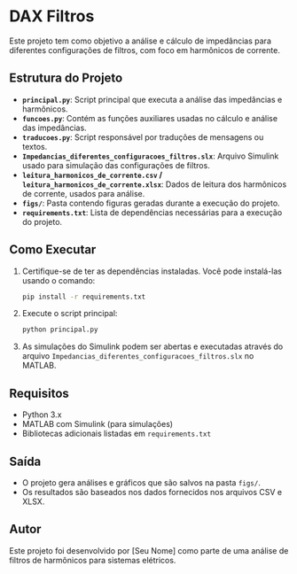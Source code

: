 
# DAX Filtros

Este projeto tem como objetivo a análise e cálculo de impedâncias para diferentes configurações de filtros, com foco em harmônicos de corrente.

## Estrutura do Projeto

- **`principal.py`**: Script principal que executa a análise das impedâncias e harmônicos.
- **`funcoes.py`**: Contém as funções auxiliares usadas no cálculo e análise das impedâncias.
- **`traducoes.py`**: Script responsável por traduções de mensagens ou textos.
- **`Impedancias_diferentes_configuracoes_filtros.slx`**: Arquivo Simulink usado para simulação das configurações de filtros.
- **`leitura_harmonicos_de_corrente.csv` / `leitura_harmonicos_de_corrente.xlsx`**: Dados de leitura dos harmônicos de corrente, usados para análise.
- **`figs/`**: Pasta contendo figuras geradas durante a execução do projeto.
- **`requirements.txt`**: Lista de dependências necessárias para a execução do projeto.

## Como Executar

1. Certifique-se de ter as dependências instaladas. Você pode instalá-las usando o comando:

   ```bash
   pip install -r requirements.txt
   ```

2. Execute o script principal:

   ```bash
   python principal.py
   ```

3. As simulações do Simulink podem ser abertas e executadas através do arquivo `Impedancias_diferentes_configuracoes_filtros.slx` no MATLAB.

## Requisitos

- Python 3.x
- MATLAB com Simulink (para simulações)
- Bibliotecas adicionais listadas em `requirements.txt`

## Saída

- O projeto gera análises e gráficos que são salvos na pasta `figs/`.
- Os resultados são baseados nos dados fornecidos nos arquivos CSV e XLSX.

## Autor

Este projeto foi desenvolvido por [Seu Nome] como parte de uma análise de filtros de harmônicos para sistemas elétricos.
